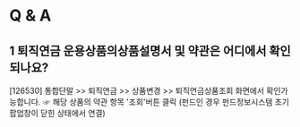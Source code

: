 # Q & A
## 1 퇴직연금 운용상품의상품설명서 및 약관은 어디에서 확인되나요?
[126530] 통합단말 >> 퇴직연금 >> 상품변경 >> 퇴직연금상품조회 화면에서 확인가능합니다.
☞ 해당 상품의 약관 항목 '조회'버튼 클릭 (펀드인 경우 펀드정보시스템 초기 팝업창이 닫힌 상태에서 연결)
